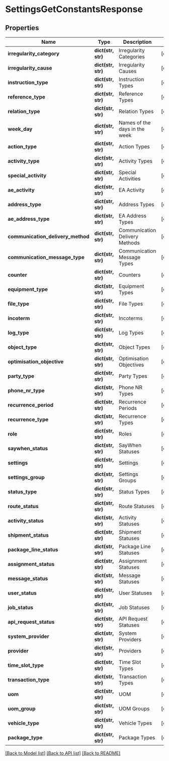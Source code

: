 # SettingsGetConstantsResponse

## Properties
Name | Type | Description | Notes
------------ | ------------- | ------------- | -------------
**irregularity_category** | **dict(str, str)** | Irregularity Categories | [optional] 
**irregularity_cause** | **dict(str, str)** | Irregularity Causes | [optional] 
**instruction_type** | **dict(str, str)** | Instruction Types | [optional] 
**reference_type** | **dict(str, str)** | Reference Types | [optional] 
**relation_type** | **dict(str, str)** | Relation Types | [optional] 
**week_day** | **dict(str, str)** | Names of the days in the week | [optional] 
**action_type** | **dict(str, str)** | Action Types | [optional] 
**activity_type** | **dict(str, str)** | Activity Types | [optional] 
**special_activity** | **dict(str, str)** | Special Activities | [optional] 
**ae_activity** | **dict(str, str)** | EA Activity | [optional] 
**address_type** | **dict(str, str)** | Address Types | [optional] 
**ae_address_type** | **dict(str, str)** | EA Address Types | [optional] 
**communication_delivery_method** | **dict(str, str)** | Communication Delivery Methods | [optional] 
**communication_message_type** | **dict(str, str)** | Communication Message Types | [optional] 
**counter** | **dict(str, str)** | Counters | [optional] 
**equipment_type** | **dict(str, str)** | Equipment Types | [optional] 
**file_type** | **dict(str, str)** | File Types | [optional] 
**incoterm** | **dict(str, str)** | Incoterms | [optional] 
**log_type** | **dict(str, str)** | Log Types | [optional] 
**object_type** | **dict(str, str)** | Object Types | [optional] 
**optimisation_objective** | **dict(str, str)** | Optimisation Objectives | [optional] 
**party_type** | **dict(str, str)** | Party Types | [optional] 
**phone_nr_type** | **dict(str, str)** | Phone NR Types | [optional] 
**recurrence_period** | **dict(str, str)** | Recurrence Periods | [optional] 
**recurrence_type** | **dict(str, str)** | Recurrence Types | [optional] 
**role** | **dict(str, str)** | Roles | [optional] 
**saywhen_status** | **dict(str, str)** | SayWhen Statuses | [optional] 
**settings** | **dict(str, str)** | Settings | [optional] 
**settings_group** | **dict(str, str)** | Settings Groups | [optional] 
**status_type** | **dict(str, str)** | Status Types | [optional] 
**route_status** | **dict(str, str)** | Route Statuses | [optional] 
**activity_status** | **dict(str, str)** | Activity Statuses | [optional] 
**shipment_status** | **dict(str, str)** | Shipment Statuses | [optional] 
**package_line_status** | **dict(str, str)** | Package Line Statuses | [optional] 
**assignment_status** | **dict(str, str)** | Assignment Statuses | [optional] 
**message_status** | **dict(str, str)** | Message Statuses | [optional] 
**user_status** | **dict(str, str)** | User Statuses | [optional] 
**job_status** | **dict(str, str)** | Job Statuses | [optional] 
**api_request_status** | **dict(str, str)** | API Request Statuses | [optional] 
**system_provider** | **dict(str, str)** | System Providers | [optional] 
**provider** | **dict(str, str)** | Providers | [optional] 
**time_slot_type** | **dict(str, str)** | Time Slot Types | [optional] 
**transaction_type** | **dict(str, str)** | Transaction Types | [optional] 
**uom** | **dict(str, str)** | UOM | [optional] 
**uom_group** | **dict(str, str)** | UOM Groups | [optional] 
**vehicle_type** | **dict(str, str)** | Vehicle Types | [optional] 
**package_type** | **dict(str, str)** | Package Types | [optional] 

[[Back to Model list]](../README.md#documentation-for-models) [[Back to API list]](../README.md#documentation-for-api-endpoints) [[Back to README]](../README.md)


